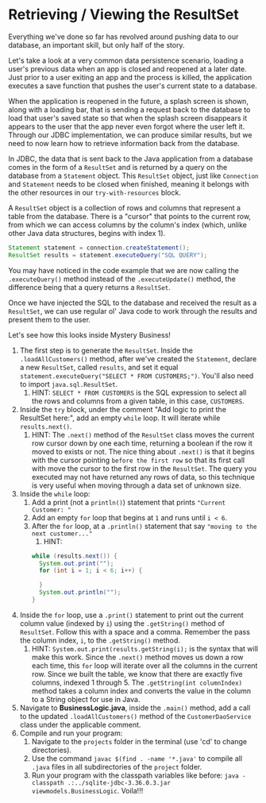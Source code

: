 # Retrieving / Viewing the ResultSet

Everything we've done so far has revolved around pushing data to our database, an important skill, but only half of the story.

Let's take a look at a very common data persistence scenario, loading a user's previous data when an app is closed and reopened at a later date. Just prior to a user exiting an app and the process is killed, the application executes a save function that pushes the user's current state to a database.

When the application is reopened in the future, a splash screen is shown, along with a loading bar, that is sending a request back to the database to load that user's saved state so that when the splash screen disappears it appears to the user that the app never even forgot where the user left it. Through our JDBC implementation, we can produce similar results, but we need to now learn how to retrieve information back from the database.

In JDBC, the data that is sent back to the Java application from a database comes in the form of a `ResultSet` and is returned by a query on the database from a `Statement` object. This `ResultSet` object, just like `Connection` and `Statement` needs to be closed when finished, meaning it belongs with the other resources in our `try-with-resources` block.

A `ResultSet` object is a collection of rows and columns that represent a table from the database. There is a "cursor" that points to the current row, from which we can access columns by the column's index (which, unlike other Java data structures, begins with index 1).

```java
Statement statement = connection.createStatement();
ResultSet results = statement.executeQuery("SQL QUERY");
```

You may have noticed in the code example that we are now calling the `.executeQuery()` method instead of the `.executeUpdate()` method, the difference being that a query returns a `ResultSet`.

Once we have injected the SQL to the database and received the result as a `ResultSet`, we can use regular ol' Java code to work through the results and present them to the user.

Let's see how this looks inside Mystery Business!

1. The first step is to generate the `ResultSet`. Inside the `.loadAllCustomers()` method, after we've created the `Statement`, declare a new `ResultSet`, called `results`, and set it equal `statement.executeQuery("SELECT * FROM CUSTOMERS;")`. You'll also need to import `java.sql.ResultSet`.
   1. HINT: `SELECT * FROM CUSTOMERS` is the SQL expression to select all the rows and columns from a given table, in this case, `CUSTOMERS`.
2. Inside the `try` block, under the comment "Add logic to print the ResultSet here:", add an empty `while` loop. It will iterate while `results.next()`.
   1. HINT: The `.next()` method of the `ResultSet` class moves the current row cursor down by one each time, returning a boolean if the row it moved to exists or not. The nice thing about `.next()` is that it begins with the cursor pointing `before the first row` so that its first call with move the cursor to the first row in the `ResultSet`. The query you executed may not have returned any rows of data, so this technique is very useful when moving through a data set of unknown size.
3. Inside the `while` loop:
   1. Add a print (not a `println()`) statement that prints `"Current Customer: "`
   2. Add an empty `for` loop that begins at `1` and runs until `i < 6`.
   3. After the `for` loop, at a `.println()` statement that say `"moving to the next customer..."`
      1. HINT:
      ```java
      while (results.next()) {
        System.out.print("");
        for (int i = 1; i < 6; i++) {
      
        }
        System.out.println("");
      }
      ```
4. Inside the `for` loop, use a `.print()` statement to print out the current column value (indexed by `i`) using the `.getString()` method of `ResultSet`. Follow this with a space and a comma. Remember the pass the column index, `i`, to the `.getString()` method.
   1. HINT: `System.out.print(results.getString(i);` is the syntax that will make this work. Since the `.next()` method moves us down a row each time, this `for` loop will iterate over all the columns in the current row. Since we built the table, we know that there are exactly five columns, indexed 1 through 5. The `.getString(int columnIndex)` method takes a column index and converts the value in the column to a String object for use in Java.
5. Navigate to **BusinessLogic.java**, inside the `.main()` method, add a call to the updated `.loadAllCustomers()` method of the `CustomerDaoService` class under the applicable comment.
6. Compile and run your program:
   1. Navigate to the `projects` folder in the terminal (use 'cd' to change directories).
   2. Use the command `javac $(find . -name '*.java'` to compile all `.java` files in all subdirectories of the `project` folder.
   3. Run your program with the classpath variables like before: `java -classpath .:../sqlite-jdbc-3.36.0.3.jar viewmodels.BusinessLogic`. Voila!!!